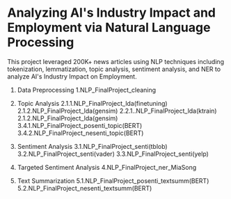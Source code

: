 # Analyzing AI's Industry Impact and Employment via Natural Language Processing
This project leveraged 200K+ news articles using NLP techniques including tokenization, lemmatization, topic analysis, sentiment analysis, and NER to analyze AI's Industry Impact on Employment.

1. Data Preprocessing
  1.NLP_FinalProject_cleaning

2. Topic Analysis
  2.1.1.NLP_FinalProject_lda(finetuning)
  2.1.2.NLP_FinalProject_lda(gensim)
  2.2.1..NLP_FinalProject_lda(ktrain)
  2.1.2.NLP_FinalProject_lda(gensim)
  3.4.1.NLP_FinalProject_posenti_topic(BERT)
  3.4.2.NLP_FinalProject_nesenti_topic(BERT)

3. Sentiment Analysis
  3.1.NLP_FinalProject_senti(tblob)
  3.2.NLP_FinalProject_senti(vader)
  3.3.NLP_FinalProject_senti(yelp)

4. Targeted Sentiment Analysis
  4.NLP_FinalProject_ner_MiaSong

5. Text Summarization
  5.1.NLP_FinalProject_posenti_textsumm(BERT)
  5.2.NLP_FinalProject_nesenti_textsumm(BERT)
